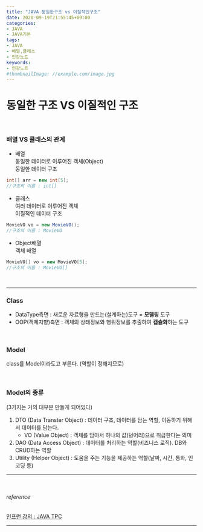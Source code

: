 ```yaml
---
title: "JAVA 동일한구조 vs 이질적인구조"
date: 2020-09-19T21:55:45+09:00
categories:
- JAVA
- JAVA기본
tags:
- JAVA
- 배열,클래스
- 인강노트
keywords:
- 인강노트
#thumbnailImage: //example.com/image.jpg
---
```



<!--more-->
# 동일한 구조 VS 이질적인 구조

&nbsp;


### 배열 VS 클래스의 관계


- 배열   
동일한 데이터로 이루어진 객체(Object)   
동일한 데이터 구조   

```java
int[] arr = new int[5];
//구조의 이름 : int[]
```

- 클래스   
여러 데이터로 이루어진 객체   
이질적인 데이터 구조   

```java
MovieVO vo = new MovieVO();
//구조의 이름 : MovieVO
```

- Object배열   
객체 배열

```java
MovieVO[] vo = new MovieVO[5];
//구조의 이름 : MovieVO[]
```

&nbsp;

-----

### Class
- DataType측면 : 새로운 자료형을 만드는(설계하는)도구 = **모델링** 도구   
- OOP(객체지향)측면 : 객체의 상태정보와 행위정보를 추출하여 **캡슐화**하는 도구   

&nbsp;

### Model
class를 Model이라도고 부른다. (역할이 정해지므로)

&nbsp;

### Model의 종류 
(3가지는 거의 대부분 만들게 되어있다)   
1. DTO (Data Transter Object) : 데이터 구조, 데이터를 담는 역할, 이동하기 위해서 데이터를 담는다.   
    - VO (Value Object) : 객체를 담아서 하나의 값(덩어리)으로 취급한다는 의미
2. DAO (Data Access Object) : 데이터를 처리하는 역할(비즈니스 로직). DB와 CRUD하는 역할
3. Utility (Helper Object) : 도움을 주는 기능을 제공하는 역할(날짜, 시간, 통화, 인코딩 등)


-----

&nbsp;

###### reference
[인프런 강의 : JAVA TPC](https://www.inflearn.com/course/%EC%9E%90%EB%B0%94-%EC%9E%85%EB%AC%B8-%ED%94%84%EB%A1%9C%EA%B7%B8%EB%9E%98%EB%B0%8D/dashboard)


-----